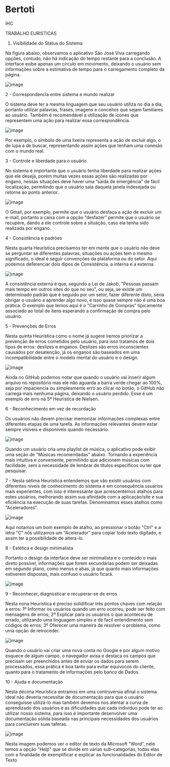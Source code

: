 # Bertoti

IHC


TRABALHO EURISTICAS


1. Visibilidade do Status do Sistema

Na figura abaixo, observamos o aplicativo São José Viva carregando opções, contudo, não há indicação do tempo restante para a conclusão. A interface exibe apenas um círculo em movimento, deixando o usuário sem informações sobre a estimativa de tempo para o carregamento completo da página.

![image](https://github.com/NilberSiqueira/Bertoti/assets/111170146/ae56cf47-8a84-4684-bfe3-5cd400646a1b)


2 - Correspondencia entre sistema e mundo realizar

O sistema deve ter a mesma linguagem que seu usuário utiliza no dia a dia, portanto utilizar palavras, frases, imagens e conceitos que sejam familiares ao usuário. Também é recomendável a utilização de ícones que representem uma ação para realizar essa correspondência.

![image](https://github.com/NilberSiqueira/Bertoti/assets/111170146/53484039-220e-4959-b8e8-5fe0e4d994d7)

Por exemplo, o símbolo de uma lixeira representa a ação de excluir algo, o de lupa a de buscar, representando assim ações que tenham uma conexão com o mundo real.


3 - Controle e liberdade para o usuário

No sistema é importante que o usuário tenha liberdade para realizar ações que ele deseja, porém muitas vezes essas ações são realizadas por engano, nessas situações deve haver uma “saída de emergência” de fácil localização, permitindo que o usuário saia daquela janela indesejada ou retorne ao ponto anterior.

![image](https://github.com/NilberSiqueira/Bertoti/assets/111170146/6818b79b-9efb-4b58-b09e-3cd5ad02ffdb)

O Gmail, por exemplo, permite que o usuário desfaça a ação de excluir um e-mail, portanto a caixa com a opção “desfazer” permite que o usuário se recupere, dando a ele controle sobre a situação, caso ela tenha sido realizada por engano.


4 - Consistência e padrões

Nesta quarta Heurística precisamos ter em mente que o usuário não deve se perguntar se diferentes palavras, situações ou ações tem o mesmo significado, o ideal é seguir convenções da plataforma ou do setor. Aqui podemos deferenciar dois dipos de Consistência, a interna e a externa.

![image](https://github.com/NilberSiqueira/Bertoti/assets/111170146/c9252d84-6af6-4cd6-a2a0-2a8540d79047)

A consistência externa é que, segundo a Lei de Jakob, "Pessoas passam mais tempo em outros sites do que no seu", ou seja, se existe um determinado padrão que é seguido por um setor, fazer diferente disto, seria obrigar o usuário a aprender algo novo, e isso quase sempre não é uma boa prática. O exemplo que temos aqui é o "Carrinho de Compras" tipicamente associado ao total de itens esperando a confirmação de compra pelo usuário.


5 - Prevenções de Erros

Nesta quinta Heurística como o nome já sugere iremos priorizar a prevenção de erros cometidos pelo usuário, para isso tratamos de dois tipos de erros: deslizes e enganos. Deslizes são erros inconscientes causados por desatenção, já os enganos são baseados em uma incompatibilidade entre o modelo mental do usuário e o design.

![image](https://github.com/NilberSiqueira/Bertoti/assets/111170146/7295bb3c-3267-49a8-9c5c-8d67b942887d)

Ainda no GitHub podemos notar que quando o usuário vai inserir algum arquivo no repositório mas ele não aguarda a barra verde chegar ao 100%, seja por impaciencia ou simplesmente erro ao clicar no botão, o GitHub não carrega mais nenhuma página, deixando o usuário perdido. Esse é um exemplo de erro na 5ª Heurística de Nielsen.


6 - Reconhecimento em vez de recordação

Os usuários não devem precisar memorizar informações complexas entre diferentes etapas de uma tarefa. As informações relevantes devem estar sempre visíveis e disponíveis quando necessário.

![image](https://github.com/NilberSiqueira/Bertoti/assets/111170146/05cef52e-88ca-41ec-950e-15738541f1d8)

Quando um usuário cria uma playlist de música, o aplicativo pode exibir uma seção de "Músicas recomendadas" abaixo. Tornando a experiência mais intuitiva e conveniente, permitindo que adicionem músicas com facilidade, sem a necessidade de lembrar de títulos específicos ou ter que pesquisar.


7 - Nesta sétima Heurística entendemos que vão existir usuários com diferentes níveis de conhecimento do sistema e em consequência usuários mais experientes, com isso é interessante que acrescentemos atalhos para estes usuários, melhorando assim sua afinidade com a aplicação/site e sua eficiência na execução de suas tarefas. Denominamos esses atalhos como "Aceleradores".

![image](https://github.com/NilberSiqueira/Bertoti/assets/111170146/2663e949-15e7-43b5-8d7d-7dee2deed46e)

Aqui notamos um bom exemplo de atalho, ao pressionar o botão "Ctrl" e a letra "C" nós utilizamos um "Acelerador" para copiar todo texto digitado, e assim ter a possibilidade de altera-lo.


8 - Estética e design minimalista

Portanto o design da interface deve ser minimalista e o conteúdo o mais direto possível, informações que forem secundárias podem ser deixadas em segundo plano, como menus e abas, já que quanto mais informações estiverem dispostas, mais confuso o usuário ficará.

![image](https://github.com/NilberSiqueira/Bertoti/assets/111170146/d6c849af-aed6-4306-b498-9dbb70850068)


9 - Reconhecer, diagnosticar e recuperar-se de erros

Nesta nona Heurística é preciso solidificar três pontos chaves com relação a erros: 1º Informar os usuários quando um erro ocorreu, pode ser feito com mensagens de erros; 2º Explicar para os usuários o que aconteceu de errado, utilizando uma linguagem simples e de facil entendimento sem códigos de erros; 3º Oferecer uma maneira de resolver o problema, como uma opção de retroceder.

![image](https://github.com/NilberSiqueira/Bertoti/assets/111170146/c2f07f96-864d-4f3a-9e78-c24e2260add0)

Quando o usuário vai criar uma nova conta no Google e por algum motivo esquece de algum campo, o navegador avisa e destaca os campos que precisam ser preenchidos antes de enviar os dados para serem processados, essa prática é boa tanto para evitar equivocos do cliente, quanto para o tratamento de informações pelo banco de Dados.


10 - Ajuda e documentação

Nesta décima Heurística entramos em uma controvérsia afinal o sistema ideal não deveria necessitar de documentação para que o usuário conseguisse utilizá-lo mas também devemos nos atentar a curva de aprendizado dos usuários e as dificuldades que cada individuo pode ter ao utilizar nosso sistema, para isso é importante desenvolver uma documentação sólida baseada nas principais necessidades dos usuários para concluirem suas taferas.

![image](https://github.com/NilberSiqueira/Bertoti/assets/111170146/0111fd0e-5b02-4879-9437-61864addd115)

Nesta imagem podemos ver o editor de texto da Microsoft "Word", nele temos a opção "Help" que se divide em várias sub-categorias, todas elas com a finalidade de exemplificar e explicar as funcionalidades do Editor de Texto




